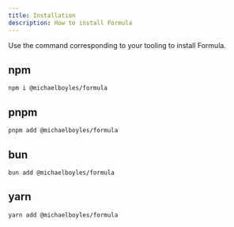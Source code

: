 ```yaml
---
title: Installation
description: How to install Formula
---
```


Use the command corresponding to your tooling to install Formula.

## npm

```text
npm i @michaelboyles/formula
```

## pnpm

```text
pnpm add @michaelboyles/formula
```

## bun

```text
bun add @michaelboyles/formula
```

## yarn

```text
yarn add @michaelboyles/formula
```
